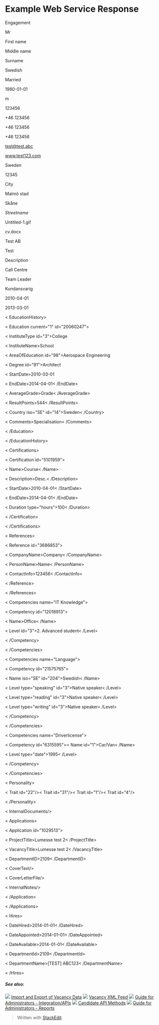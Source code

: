 # Example Web Service Response

<Candidate id="26980851" language="gb">

<PersonalDetails>

<CurrentEmploymentStatus id="17">Engagement</CurrentEmploymentStatus>

<Title id="1">Mr</Title>

<TitleGrade>Mr</TitleGrade>

<FirstName>First name</FirstName>

<MiddleName>Middle name</MiddleName>

<LastName>Surname</LastName>

<Nationality iso="SE" id="204">Swedish</Nationality>

<MaritalStatus id="2">Married</MaritalStatus>

<DateOfBirth>1980-01-01</DateOfBirth>

<Gender>m</Gender>

<SSN>123456</SSN>

<Phone type="private">+46 123456</Phone>

<Phone type="work">+46 123456</Phone>

<Phone type="cellular">+46 123456</Phone>

<Email>test@test.abc</Email>

<Homepage>www.test123.com</Homepage>

<PostalAddress>

<Country iso="SE" id="204">Sweden</Country>

<PostalCode>12345</PostalCode>

<PostalArea>City</PostalArea>

<Municipality id="543">Malmö stad</Municipality>

<County id="46">Skåne</County>

<Address>Streetname</Address>

</PostalAddress>

<PhotoFileName>Untitled-1.gif</PhotoFileName>

<CVFileName>cv.docx</CVFileName>

</PersonalDetails>

<EmploymentHistory>

<Employment current="1" id="29980191">

<EmployerName>Test AB</EmployerName>

<PositionTitle>Test</PositionTitle>

<PositionDescription>Description</PositionDescription>

<Sector id="35"/>

<JobCategory id="35">Call Centre</JobCategory>

<SubCategory id="357">Team Leader</SubCategory>

<WorkRole id="6">Kundansvarig</WorkRole>

<StartDate>2010-04-01</StartDate>

<EndDate>2013-03-01</EndDate>

</Employment>

</EmploymentHistory>

< EducationHistory>

< Education current="1" id="20060247">

< InstituteType id="3">College</InstituteType>

< InstituteName>School</InstituteName>

< AreaOfEducation id="98">Aerospace Engineering</AreaOfEducation>

< Degree id="91">Architect</Degree>

< StartDate>2010-03-01</StartDate>

< EndDate>2014-04-01< /EndDate>

< AverageGrade>Grade< /AverageGrade>

< ResultPoints>544< /ResultPoints>

<  Country iso="SE" id="14">Sweden< /Country>

< Comments>Specialisation< /Comments>

< /Education>

< /EducationHistory>

< Certifications>

< Certification id="5101959">

< Name>Course< /Name>

< Description>Desc.< /Description>

< StartDate>2010-04-01< /StartDate>

< EndDate>2014-04-01< /EndDate>

< Duration type="hours">100< /Duration>

< /Certification>

< /Certifications>

< References>

< Reference id="3686853">

< CompanyName>Company< /CompanyName>

< PersonName>Name< /PersonName>

< ContactInfo>123456< /ContactInfo>

< /Reference>

< /References>

< Competencies name="IT Knowledge">

< Competency id="12018913">

< Name>Office< /Name>

< Level id="3">2. Advanced student< /Level>

< /Competency>

< /Competencies>

< Competencies name="Language">

< Competency id="21575765">

< Name iso="SE" id="204">Swedish< /Name>

< Level type="speaking" id="3">Native speaker< /Level>

< Level type="reading" id="3">Native speaker< /Level>

< Level type="writing" id="3">Native speaker< /Level>

< /Competency>

< /Competencies>

< Competencies name="Driverlicense">

< Competency id="6315595">< Name id="1">Car/Van< /Name>

< Level type="date">1995< /Level>

< /Competency>

< /Competencies>

< Personality>

< Trait id="22"/>< Trait id="31"/>< Trait id="1"/>< Trait id="4"/>

< /Personality>

< InternalDocuments/>

< Applications>

< Application id="1029513">

< ProjectTitle>Lumesse test 2< /ProjectTitle>

< VacancyTitle>Lumesse test 2< /VacancyTitle>

< DepartmentID>2109< /DepartmentID>

< CoverText/>

< CoverLetterFile/>

< InternalNotes/>

< /Application>

< /Applications>

< Hires>

< DateHired>2014-01-01< /DateHired>

< DateAppointed>2014-01-01< /DateAppointed>

< DateAvailable>2014-01-01< /DateAvailable>

< DepartmentId>2109< /DepartmentId>

< DepartmentName>[TEST] ABC123< /DepartmentName>

< /Hires>

##### See also:

![](../Resources/Images/icon-document-link.png) [Import and Export of Vacancy Data](import_and_export_of_vacancy_data.htm)
![](../Resources/Images/icon-document-link.png) [Vacancy XML Feed](vacancy_xml_feed.htm)
![](../Resources/Images/icon-document-link.png) [Guide for Administrators - Integration/APIs](guide_for_administrators_integration_apis.htm)
![](../Resources/Images/icon-document-link.png) [Candidate API Methods](candidate_api_methods.htm)
![](../Resources/Images/icon-document-link.png) [Guide for Administrators - Reports](guide_for_administrators_reports.htm)


> Written with [StackEdit](https://stackedit.io/).
<!--stackedit_data:
eyJoaXN0b3J5IjpbMjExNTMyMjE1Ml19
-->